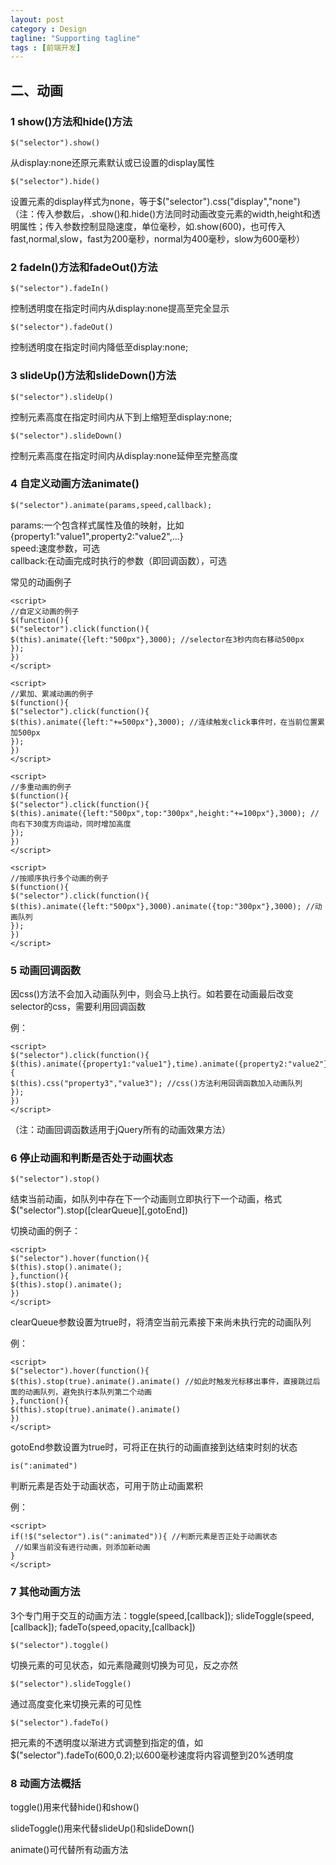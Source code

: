 ```yaml
---
layout: post
category : Design
tagline: "Supporting tagline"
tags : [前端开发]
---
```


## 二、动画

### 1 show()方法和hide()方法

	$("selector").show()
从display:none还原元素默认或已设置的display属性

	$("selector").hide()
设置元素的display样式为none，等于$("selector").css("display","none")  
（注：传入参数后，.show()和.hide()方法同时动画改变元素的width,height和透明属性；传入参数控制显隐速度，单位毫秒，如.show(600)，也可传入fast,normal,slow，fast为200毫秒，normal为400毫秒，slow为600毫秒）

### 2 fadeIn()方法和fadeOut()方法

	$("selector").fadeIn()
控制透明度在指定时间内从display:none提高至完全显示

	$("selector").fadeOut()
控制透明度在指定时间内降低至display:none;

### 3 slideUp()方法和slideDown()方法

	$("selector").slideUp()
控制元素高度在指定时间内从下到上缩短至display:none;

	$("selector").slideDown()
控制元素高度在指定时间内从display:none延伸至完整高度

### 4 自定义动画方法animate()

	$("selector").animate(params,speed,callback);
params:一个包含样式属性及值的映射，比如{property1:"value1",property2:"value2",...}  
speed:速度参数，可选  
callback:在动画完成时执行的参数（即回调函数），可选

常见的动画例子

	<script>
	//自定义动画的例子
	$(function(){
	$("selector").click(function(){
	$(this).animate({left:"500px"},3000); //selector在3秒内向右移动500px
	});
	})
	</script>
 
	<script>
	//累加、累减动画的例子
	$(function(){
	$("selector").click(function(){
	$(this).animate({left:"+=500px"},3000); //连续触发click事件时，在当前位置累加500px
	});
	})
	</script>

	<script>
	//多重动画的例子
	$(function(){
	$("selector").click(function(){
	$(this).animate({left:"500px",top:"300px",height:"+=100px"},3000); //向右下30度方向运动，同时增加高度
	});
	})
	</script>

	<script>
	//按顺序执行多个动画的例子
	$(function(){
	$("selector").click(function(){
	$(this).animate({left:"500px"},3000).animate({top:"300px"},3000); //动画队列
	});
	})
	</script>

### 5 动画回调函数

因css()方法不会加入动画队列中，则会马上执行。如若要在动画最后改变selector的css，需要利用回调函数

例：

	<script>
	$("selector").click(function(){
	$(this).animate({property1:"value1"},time).animate({property2:"value2"},time,function(){
	$(this).css("property3","value3"); //css()方法利用回调函数加入动画队列
	});
	})
	</script>
（注：动画回调函数适用于jQuery所有的动画效果方法）

### 6 停止动画和判断是否处于动画状态

	$("selector").stop()
结束当前动画，如队列中存在下一个动画则立即执行下一个动画，格式$("selector").stop\(\[clearQueue\]\[,gotoEnd\]\)

切换动画的例子：

	<script>
	$("selector").hover(function(){
	$(this).stop().animate();
	},function(){
	$(this).stop().animate();
	})
	</script>

clearQueue参数设置为true时，将清空当前元素接下来尚未执行完的动画队列

例：

	<script>
	$("selector").hover(function(){
	$(this).stop(true).animate().animate() //如此时触发光标移出事件，直接跳过后面的动画队列，避免执行本队列第二个动画
	},function(){
	$(this).stop(true).animate().animate()
	})
	</script>

gotoEnd参数设置为true时，可将正在执行的动画直接到达结束时刻的状态

	is(":animated")
判断元素是否处于动画状态，可用于防止动画累积

例：

	<script>
	if(!$("selector").is(":animated")){ //判断元素是否正处于动画状态
	 //如果当前没有进行动画，则添加新动画
	}
	</script>

### 7 其他动画方法

3个专门用于交互的动画方法：toggle(speed,[callback]); slideToggle(speed,[callback]); fadeTo(speed,opacity,[callback])

	$("selector").toggle()
切换元素的可见状态，如元素隐藏则切换为可见，反之亦然

	$("selector").slideToggle()
通过高度变化来切换元素的可见性

	$("selector").fadeTo()
把元素的不透明度以渐进方式调整到指定的值，如$("selector").fadeTo(600,0.2);以600毫秒速度将内容调整到20%透明度

### 8 动画方法概括

toggle()用来代替hide()和show()

slideToggle()用来代替slideUp()和slideDown()

animate()可代替所有动画方法